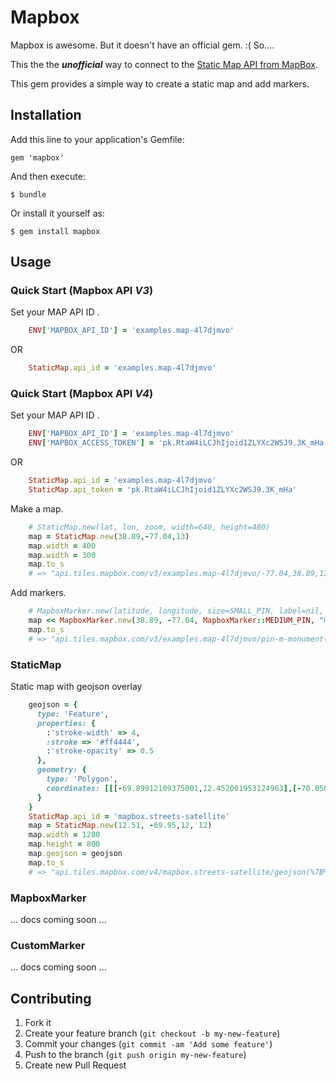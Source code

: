 # Mapbox

Mapbox is awesome. But it doesn't have an official gem. :( So....

This the the _**unofficial**_ way to connect to the [Static Map API from MapBox](http://mapbox.com/developers/api/).

This gem provides a simple way to create a static map and add markers.

## Installation

Add this line to your application's Gemfile:

    gem 'mapbox'

And then execute:

    $ bundle

Or install it yourself as:

    $ gem install mapbox

## Usage

### Quick Start (Mapbox API *V3*)

Set your MAP API ID .

```ruby
    ENV['MAPBOX_API_ID'] = 'examples.map-4l7djmvo'
```

OR

```ruby
    StaticMap.api_id = 'examples.map-4l7djmvo'
```

### Quick Start (Mapbox API *V4*)

Set your MAP API ID .

```ruby
    ENV['MAPBOX_API_ID'] = 'examples.map-4l7djmvo'
    ENV['MAPBOX_ACCESS_TOKEN'] = 'pk.RtaW4iLCJhIjoid1ZLYXc2WSJ9.3K_mHa'
```

OR

```ruby
    StaticMap.api_id = 'examples.map-4l7djmvo'
    StaticMap.api_token = 'pk.RtaW4iLCJhIjoid1ZLYXc2WSJ9.3K_mHa'
```

Make a map.

```ruby
    # StaticMap.new(lat, lon, zoom, width=640, height=480)
    map = StaticMap.new(38.89,-77.04,13)
    map.width = 400
    map.width = 300
    map.to_s
    # => "api.tiles.mapbox.com/v3/examples.map-4l7djmvo/-77.04,38.89,13/300x480.png"
```

Add markers.

```ruby
    # MapboxMarker.new(latitude, longitude, size=SMALL_PIN, label=nil, color=nil)
    map << MapboxMarker.new(38.89, -77.04, MapboxMarker::MEDIUM_PIN, "monument")
    map.to_s
    # => "api.tiles.mapbox.com/v3/examples.map-4l7djmvo/pin-m-monument(-77.04,38.89)/-77.04,38.89,13/300x480.png"
```

### StaticMap

Static map with geojson overlay

```ruby
    geojson = {
      type: 'Feature',
      properties: {
        :'stroke-width' => 4,
        :stroke => '#ff4444',
        :'stroke-opacity' => 0.5
      },
      geometry: {
        type: 'Polygon',
        coordinates: [[[-69.89912109375001,12.452001953124963],[-70.05087890624995,12.597070312500037],[-69.97314453125,12.567626953124986],[-69.89912109375001,12.452001953124963]]]
      }
    }
    StaticMap.api_id = 'mapbox.streets-satellite'
    map = StaticMap.new(12.51, -69.95,12, 12)
    map.width = 1280
    map.height = 800
    map.geojson = geojson
    map.to_s
    # => "api.tiles.mapbox.com/v4/mapbox.streets-satellite/geojson(%7B%22type%22:%22Feature%22,%22properties%22:%7B%22stroke-width%22:4,%22stroke%22:%22%23ff4444%22,%22stroke-opacity%22:0.5%7D,%22geometry%22:%7B%22type%22:%22Polygon%22,%22coordinates%22:[[[-69.89912109375001,12.452001953124963],[-70.05087890624995,12.597070312500037],[-69.97314453125,12.567626953124986],[-69.89912109375001,12.452001953124963]]]%7D%7D)/-69.95,12.51,12/1280x800.png?access_token=pk.RtaW4iLCJhIjoid1ZLYXc2WSJ9.3K_mHa"
```

### MapboxMarker

... docs coming soon ...

### CustomMarker

... docs coming soon ...

## Contributing

1. Fork it
2. Create your feature branch (`git checkout -b my-new-feature`)
3. Commit your changes (`git commit -am 'Add some feature'`)
4. Push to the branch (`git push origin my-new-feature`)
5. Create new Pull Request
